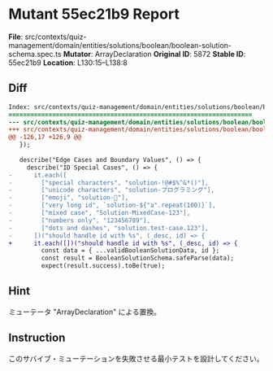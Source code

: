 # Mutant 55ec21b9 Report

**File**: src/contexts/quiz-management/domain/entities/solutions/boolean/boolean-solution-schema.spec.ts
**Mutator**: ArrayDeclaration
**Original ID**: 5872
**Stable ID**: 55ec21b9
**Location**: L130:15–L138:8

## Diff

```diff
Index: src/contexts/quiz-management/domain/entities/solutions/boolean/boolean-solution-schema.spec.ts
===================================================================
--- src/contexts/quiz-management/domain/entities/solutions/boolean/boolean-solution-schema.spec.ts	original
+++ src/contexts/quiz-management/domain/entities/solutions/boolean/boolean-solution-schema.spec.ts	mutated #5872
@@ -126,17 +126,9 @@
   });
 
   describe("Edge Cases and Boundary Values", () => {
     describe("ID Special Cases", () => {
-      it.each([
-        ["special characters", "solution-!@#$%^&*()"],
-        ["unicode characters", "solution-プログラミング"],
-        ["emoji", "solution-🚀"],
-        ["very long id", `solution-${"a".repeat(100)}`],
-        ["mixed case", "Solution-MixedCase-123"],
-        ["numbers only", "123456789"],
-        ["dots and dashes", "solution.test-case.123"],
-      ])("should handle id with %s", (_desc, id) => {
+      it.each([])("should handle id with %s", (_desc, id) => {
         const data = { ...validBooleanSolutionData, id };
         const result = BooleanSolutionSchema.safeParse(data);
         expect(result.success).toBe(true);
```

## Hint

ミューテータ "ArrayDeclaration" による置換。

## Instruction

このサバイブ・ミューテーションを失敗させる最小テストを設計してください。
